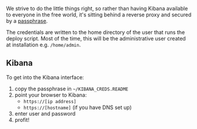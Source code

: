 We strive to do the little things right, so rather than having Kibana available
to everyone in the free world, it's sitting behind a reverse proxy and secured
by a [passphrase](https://xkcd.com/936/).  

The credentials are written to the home directory of the user that runs the
deploy script. Most of the time, this will be the administrative user
created at installation e.g. `/home/admin`.

## Kibana

To get into the Kibana interface:  

1. copy the passphrase in `~/KIBANA_CREDS.README`  
2. point your browser to Kibana:   
    * `https://[ip address]`
    * `https://[hostname]` (if you have DNS set up)
3. enter user and password
4. profit!  
